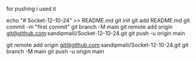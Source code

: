 for pushing i used it

echo "# Socket-12-10-24" >> README.md
git init
git add README.md
git commit -m "first commit"
git branch -M main
git remote add origin git@github.com:sandipmalii/Socket-12-10-24.git
git push -u origin main




git remote add origin git@github.com:sandipmalii/Socket-12-10-24.git
git branch -M main
git push -u origin main